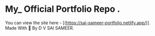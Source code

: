 # My_ Official Portfolio Repo .
You can view the site here - [(https://sai-sameer-portfolio.netlify.app/)].
                Made With 💜 By D V SAI SAMEER.
